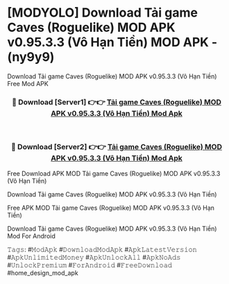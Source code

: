 # [MODYOLO] Download Tải game Caves (Roguelike) MOD APK v0.95.3.3 (Vô Hạn Tiền) MOD APK - (ny9y9)
Download Tải game Caves (Roguelike) MOD APK v0.95.3.3 (Vô Hạn Tiền) Free Mod APK

<div align="center">
<h3>🔴 Download [Server1] 👉👉 <a href="https://apk-comot.site?title=Tải_game_Caves_(Roguelike)_MOD_APK_v0.95.3.3_(Vô_Hạn_Tiền)">Tải game Caves (Roguelike) MOD APK v0.95.3.3 (Vô Hạn Tiền) Mod Apk</a></h3><br>

<h3>🔴 Download [Server2] 👉👉 <a href="https://apk-comot.site?title=Tải_game_Caves_(Roguelike)_MOD_APK_v0.95.3.3_(Vô_Hạn_Tiền)">Tải game Caves (Roguelike) MOD APK v0.95.3.3 (Vô Hạn Tiền) Mod Apk</a></h3>
</div>


Free Download APK MOD Tải game Caves (Roguelike) MOD APK v0.95.3.3 (Vô Hạn Tiền)

Download Tải game Caves (Roguelike) MOD APK v0.95.3.3 (Vô Hạn Tiền) 

Free APK MOD Tải game Caves (Roguelike) MOD APK v0.95.3.3 (Vô Hạn Tiền) 

Download Tải game Caves (Roguelike) MOD APK v0.95.3.3 (Vô Hạn Tiền) Mod For Android

𝚃𝚊𝚐𝚜: #𝙼𝚘𝚍𝙰𝚙𝚔 #𝙳𝚘𝚠𝚗𝚕𝚘𝚊𝚍𝙼𝚘𝚍𝙰𝚙𝚔 #𝙰𝚙𝚔𝙻𝚊𝚝𝚎𝚜𝚝𝚅𝚎𝚛𝚜𝚒𝚘𝚗 #𝙰𝚙𝚔𝚄𝚗𝚕𝚒𝚖𝚒𝚝𝚎𝚍𝙼𝚘𝚗𝚎𝚢 #𝙰𝚙𝚔𝚄𝚗𝚕𝚘𝚌𝚔𝙰𝚕𝚕 #𝙰𝚙𝚔𝙽𝚘𝙰𝚍𝚜 #𝚄𝚗𝚕𝚘𝚌𝚔𝙿𝚛𝚎𝚖𝚒𝚞𝚖 #𝙵𝚘𝚛𝙰𝚗𝚍𝚛𝚘𝚒𝚍 #𝙵𝚛𝚎𝚎𝙳𝚘𝚠𝚗𝚕𝚘𝚊𝚍 #home_design_mod_apk